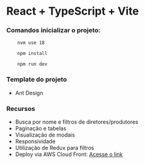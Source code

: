 # React + TypeScript + Vite

### Comandos inicializar o projeto:

```
    nvm use 18
```
```
    npm install
```
```
    npm run dev
```

### Template do projeto
- Ant Design

### Recursos
- Busca por nome e filtros de diretores/produtores
- Paginação e tabelas
- Visualização de modais
- Responsividade
- Utilização de Redux para filtros
- Deploy via AWS Cloud Front: [Acesse o link](https://dkvcrximzonc4.cloudfront.net/ )
